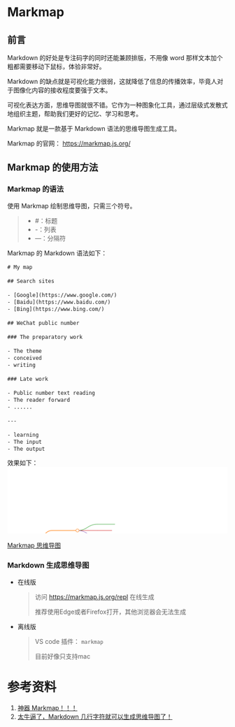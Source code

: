# Markmap

## 前言
Markdown 的好处是专注码字的同时还能兼顾排版，不用像 word 那样文本加个粗都需要移动下鼠标，体验非常好。  

Markdown 的缺点就是可视化能力很弱，这就降低了信息的传播效率，毕竟人对于图像化内容的接收程度要强于文本。  

可视化表达方面，思维导图就很不错。它作为一种图象化工具，通过层级式发散式地组织主题，帮助我们更好的记忆、学习和思考。  

Markmap 就是一款基于 Markdown 语法的思维导图生成工具。

Markmap 的官网： <https://markmap.js.org/>

## Markmap 的使用方法

### Markmap 的语法  

使用 Markmap 绘制思维导图，只需三个符号。
> - #：标题
> - -：列表
> - —：分隔符

Markmap 的 Markdown 语法如下：  
```
# My map

## Search sites

- [Google](https://www.google.com/)
- [Baidu](https://www.baidu.com/)
- [Bing](https://www.bing.com/)

## WeChat public number

### The preparatory work

- The theme
- conceived
- writing

### Late work

- Public number text reading
- The reader forward
- ......

---

- learning
- The input
- The output
```

效果如下：  
![Markmap 思维导图](cache/markmap.svg)

[Markmap 思维导图](cache/markmap.html)

### Markdown 生成思维导图
- 在线版
    > 访问 <https://markmap.js.org/repl> 在线生成
    > 
    > 推荐使用Edge或者Firefox打开，其他浏览器会无法生成
- 离线版
    > VS code 插件： `markmap `
    > 
    > 目前好像只支持mac

# 参考资料

1. [神器 Markmap！！！](https://mp.weixin.qq.com/s/IguY-DUoHY1xuGJ63jF2fg?st=48FA63A0751C4D558DEFB8446A81872F8F351B1D569F5D4EBBB67363FE0DD7A3DE21052267023271A6519FC34EA99F58F2C23DC3EE22E1312464B543836B0095FF0A7CAD9064F1A7AADBEEDF71189D0B2CD8AF3C40099F595A2E9CFEC694A09AD4E7B64D7170080F918F24DA26C3AEA3E3CEC12A10079F007B5046BCCAC846032A16AB42C5FE7A5CC94D803124E8C4458F1E1514A514D8DFD752ECBCA73C475B996B8BE489B41DC53E1F7626BDACA88780FAD309FA78CC093C6CCF73EE216460&vid=1688853271660643&cst=077C40CEC39C03B0F4402EF9800A4041E4C79280F4FB1CB381089FABA81002A1106CF975C8B054E193D9A40C932EAA0F&deviceid=2d5eb326-deb1-4810-ab9c-87ff4f8edd23&version=3.1.1.3006&platform=win)
1. [太牛逼了，Markdown 几行字符就可以生成思维导图了！](https://blog.csdn.net/jake_tian/article/details/105906542)